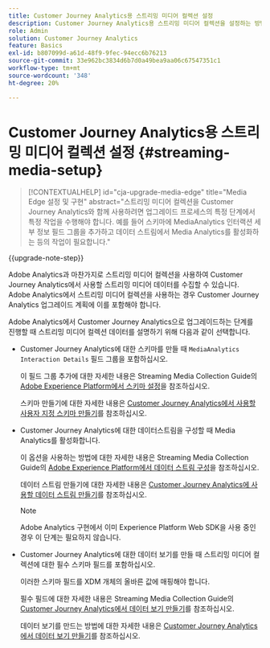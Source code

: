 ```yaml
---
title: Customer Journey Analytics용 스트리밍 미디어 컬렉션 설정
description: Customer Journey Analytics용 스트리밍 미디어 컬렉션을 설정하는 방법 알아보기
role: Admin
solution: Customer Journey Analytics
feature: Basics
exl-id: b807099d-a61d-48f9-9fec-94ecc6b76213
source-git-commit: 33e962bc3834d6b7d0a49bea9aa06c67547351c1
workflow-type: tm+mt
source-wordcount: '348'
ht-degree: 20%

---
```


# Customer Journey Analytics용 스트리밍 미디어 컬렉션 설정 {#streaming-media-setup}

<!-- markdownlint-disable MD034 -->

>[!CONTEXTUALHELP]
>id="cja-upgrade-media-edge"
>title="Media Edge 설정 및 구현"
>abstract="스트리밍 미디어 컬렉션을 Customer Journey Analytics와 함께 사용하려면 업그레이드 프로세스의 특정 단계에서 특정 작업을 수행해야 합니다. 예를 들어 스키마에 MediaAnalytics 인터랙션 세부 정보 필드 그룹을 추가하고 데이터 스트림에서 Media Analytics를 활성화하는 등의 작업이 필요합니다."

<!-- markdownlint-enable MD034 -->

{{upgrade-note-step}}

Adobe Analytics과 마찬가지로 스트리밍 미디어 컬렉션을 사용하여 Customer Journey Analytics에서 사용할 스트리밍 미디어 데이터를 수집할 수 있습니다. Adobe Analytics에서 스트리밍 미디어 컬렉션을 사용하는 경우 Customer Journey Analytics 업그레이드 계획에 이를 포함해야 합니다.

Adobe Analytics에서 Customer Journey Analytics으로 업그레이드하는 단계를 진행할 때 스트리밍 미디어 컬렉션 데이터를 설명하기 위해 다음과 같이 선택합니다.

* Customer Journey Analytics에 대한 스키마를 만들 때 `MediaAnalytics Interaction Details` 필드 그룹을 포함하십시오.

  이 필드 그룹 추가에 대한 자세한 내용은 Streaming Media Collection Guide의 [Adobe Experience Platform에서 스키마 설정](https://experienceleague.adobe.com/en/docs/media-analytics/using/implementation/edge-recommended/media-edge-sdk/implementation-edge#set-up-the-schema-in-adobe-experience-platform)을 참조하십시오.

  스키마 만들기에 대한 자세한 내용은 [Customer Journey Analytics에서 사용할 사용자 지정 스키마 만들기](/help/getting-started/cja-upgrade/cja-upgrade-schema-create.md)를 참조하십시오.

* Customer Journey Analytics에 대한 데이터스트림을 구성할 때 Media Analytics를 활성화합니다.

  이 옵션을 사용하는 방법에 대한 자세한 내용은 Streaming Media Collection Guide의 [Adobe Experience Platform에서 데이터 스트림 구성](https://experienceleague.adobe.com/en/docs/media-analytics/using/implementation/edge-recommended/media-edge-sdk/implementation-edge#configure-a-datastream-in-adobe-experience-platform)을 참조하십시오.

  데이터 스트림 만들기에 대한 자세한 내용은 [Customer Journey Analytics에 사용할 데이터 스트림 만들기](/help/getting-started/cja-upgrade/cja-upgrade-datastream.md)를 참조하십시오.

  >[!NOTE]
  >
  >Adobe Analytics 구현에서 이미 Experience Platform Web SDK을 사용 중인 경우 이 단계는 필요하지 않습니다.

* Customer Journey Analytics에 대한 데이터 보기를 만들 때 스트리밍 미디어 컬렉션에 대한 필수 스키마 필드를 포함하십시오.

  이러한 스키마 필드를 XDM 개체의 올바른 값에 매핑해야 합니다.

  필수 필드에 대한 자세한 내용은 Streaming Media Collection Guide의 [Customer Journey Analytics에서 데이터 보기 만들기](/help/getting-started/cja-upgrade/cja-upgrade-dataview.md)를 참조하십시오.

  데이터 보기를 만드는 방법에 대한 자세한 내용은 [Customer Journey Analytics에서 데이터 보기 만들기](/help/getting-started/cja-upgrade/cja-upgrade-dataview.md)를 참조하십시오.

<!--

------------------

The steps for implementing the Streaming Media Collection in Customer Journey Analytics differ depending on your current Streaming Media Collection implementation in Adobe Analytics. 

Streaming Media Collection can be implemented in Adobe Analytics in either of the following ways:

* [Edge Network implementations for the Streaming Media Collection](#edge-network-implementations)

* [Adobe Analytics-only implementations for the Streaming Media Collection](#adobe-analytics-only-implementations)

For more information about the differences between these implementation methods, see [Implement the Streaming Media Collection](https://experienceleague.adobe.com/en/docs/media-analytics/using/implementation/overview) in the Streaming Media Collection Guide.

## Edge Network implementations for the Streaming Media Collection

If the Streaming Media Collection is [implemented using the Edge Network in your Adobe Analytics implementation](https://experienceleague.adobe.com/en/docs/media-analytics/using/implementation/overview#edge-implementation-methods), this means that some steps that are required to upgrade the Streaming Media Collection to Customer Journey Analytics have already been completed as part of your Adobe Analytics implementation. Following are the completed steps:

* [Set up the schema in Adobe Experience Platform](https://experienceleague.adobe.com/en/docs/media-analytics/using/implementation/edge-recommended/media-edge-sdk/implementation-edge#set-up-the-schema-in-adobe-experience-platform)

* [Create a dataset in Adobe Experience Platform](https://experienceleague.adobe.com/en/docs/media-analytics/using/implementation/edge-recommended/media-edge-sdk/implementation-edge#create-a-dataset-in-adobe-experience-platform)

* [Configure a datastream in Adobe Experience Platform](https://experienceleague.adobe.com/en/docs/media-analytics/using/implementation/edge-recommended/media-edge-sdk/implementation-edge#configure-a-datastream-in-adobe-experience-platform)

The following additional steps need to be completed as part of the upgrade to Customer Journey Analytics:

>[!NOTE]
>
>As you complete the Customer Journey Analytics upgrade steps, make sure you use the schema, dataset, and datastream from your Streaming Media Collection implementation in Adobe Analytics.

* [Create a connection in Customer Journey Analytics](/help/getting-started/cja-upgrade/cja-upgrade-connection.md)

* [Create a data view in Customer Journey Analytics](/help/getting-started/cja-upgrade/cja-upgrade-dataview.md)


## Adobe Analytics-only implementations for the Streaming Media Collection

If the Streaming Media Collection is [implemented using an Adobe Analytics-only implementation in your Adobe Analytics environment](https://experienceleague.adobe.com/en/docs/media-analytics/using/implementation/overview#adobe-analytics-only-implementation-methods), this means that Streaming Media data is not yet going to Edge Network. 

As you create the schema, dataset, datastream, connection, and data view as part of your upgrade from Adobe Analytics to Customer Journey Analytics, make the following selections to account for Streaming Media Collection data:

* When creating the schema for Customer Journey Analytics, include the `MediaAnalytics Interaction Details` field group.

  For more information about adding this field group, see [Set up the schema in Adobe Experience Platform](https://experienceleague.adobe.com/en/docs/media-analytics/using/implementation/edge-recommended/media-edge-sdk/implementation-edge#set-up-the-schema-in-adobe-experience-platform) in the Streaming Media Collection Guide.

  For information about creating the schema, see [Create a custom schema to use with Customer Journey Analytics](/help/getting-started/cja-upgrade/cja-upgrade-schema-create.md).

* When configuring the datastream for Customer Journey Analytics, enable Media Analytics. 

  For more information about enabling this option, see [Configure a datastream in Adobe Experience Platform](https://experienceleague.adobe.com/en/docs/media-analytics/using/implementation/edge-recommended/media-edge-sdk/implementation-edge#configure-a-datastream-in-adobe-experience-platform) in the Streaming Media Collection Guide.

  For information about creating the datastream, see [Create a datastream to use with Customer Journey Analytics](/help/getting-started/cja-upgrade/cja-upgrade-datastream.md).

* When creating a data view for Customer Journey Analytics, include the required schema fields for the Streaming Media Collection.

  Make sure you map these schema fieldds to the correct values in the XDM object.

  For more information about the required fields, see [Create a data view in Customer Journey Analytics](/help/getting-started/cja-upgrade/cja-upgrade-dataview.md) in the Streaming Media Collection Guide.

  For information about creating the data view, see [Create a data view in Customer Journey Analytics](/help/getting-started/cja-upgrade/cja-upgrade-dataview.md).

  -->

